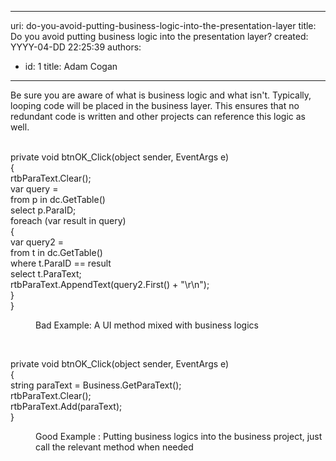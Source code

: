 

---
uri: do-you-avoid-putting-business-logic-into-the-presentation-layer
title: Do you avoid putting business logic into the presentation layer?
created: YYYY-04-DD 22:25:39
authors:
  - id: 1
    title: Adam Cogan
---




<span class='intro'> Be sure you are aware of what is business logic and what isn't. Typically, looping code will be placed in the business layer. This ensures that no redundant code is written and other projects can reference this logic as well.<br><br> </span>

<p class="ssw15-rteElement-CodeArea">private void btnOK_Click(object sender, EventArgs e)<br>&#123;<br>rtbParaText.Clear();<br>var query =<br>from p in dc.GetTable()<br>select p.ParaID;<br>foreach (var result in query)<br>&#123;<br>var query2 =<br>from t in dc.GetTable()<br>where t.ParaID == result<br>select t.ParaText;<br>rtbParaText.AppendText(query2.First() + &quot;\r\n&quot;);<br>&#125;<br>&#125;</p><dd class="ssw15-rteElement-FigureBad"> Bad Example&#58;&#160;A UI method mixed with business logics</dd><p><br></p><p class="ssw15-rteElement-CodeArea">private void btnOK_Click(object sender, EventArgs e)<br>&#123;<br>string paraText = Business.GetParaText();<br>rtbParaText.Clear();<br>rtbParaText.Add(paraText);<br>&#125;</p><dd class="ssw15-rteElement-FigureGood">Good Example &#58; Putting business logics into the business project, just call the relevant method when needed​​<br></dd><p><br></p>


